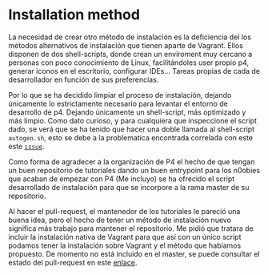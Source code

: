# Installation method

La necesidad de crear otro método de instalación es la deficiencia del los métodos alternativos de instalación que tienen aparte de Vagrant. Ellos disponen de dos shell-scripts, donde crean un enviroment muy cercano a personas con poco conocimiento de Linux, facilitándoles user propio p4, generar iconos en el escritorio, configurar IDEs... Tareas propias de cada de desarrollador en función de sus preferencias.

Por lo que se ha decidido limpiar el proceso de instalación, dejando únicamente lo estrictamente necesario
para levantar el entorno de desarrollo de p4. Dejando únicamente un shell-script, más optimizado y más limpio. Como dato curioso, y para cualquiera que inspeccione el script dado, se verá que se ha tenido que hacer una doble llamada al shell-script ``autogen.sh``, esto se debe a la problematica encontrada correlada con este este [``issue``](https://github.com/protocolbuffers/protobuf/issues/149).

Como forma de agradecer a la organización de P4 el hecho de que tengan un buen repositorio de tutoriales
dando un buen entrypoint para los n0obies que acaban de empezar con P4 (Me incluyo) se ha ofrecido el script desarrollado de instalación para que se incorpore a la rama master de su repositorio.

Al hacer el pull-request, el mantenedor de los tutoriales le pareció una buena idea, pero el hecho de tener un método de instalación nuevo significa más trabajo para mantener el repositorio. Me pidió que tratara
de incluir la instalación nativa de Vagrant para que así con un único script podamos tener la instalación
sobre Vagrant y el método que habíamos propuesto. De momento no está incluido en el master, se puede consultar el estado del pull-request en este [enlace](https://github.com/p4lang/tutorials/pull/261).
